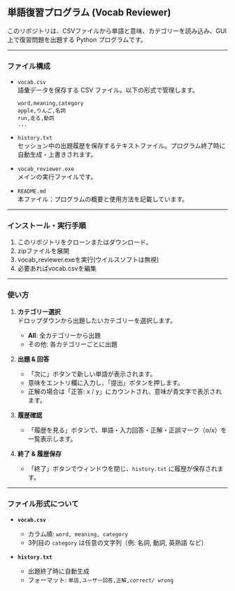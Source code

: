 ## 単語復習プログラム (Vocab Reviewer)

このリポジトリは、CSVファイルから単語と意味、カテゴリーを読み込み、GUI 上で復習問題を出題する Python プログラムです。

---
### ファイル構成

- `vocab.csv`  
  語彙データを保存する CSV ファイル。以下の形式で管理します。
  ```csv
  word,meaning,category
  apple,りんご,名詞
  run,走る,動詞
  ...
  ```

- `history.txt`  
  セッション中の出題履歴を保存するテキストファイル。プログラム終了時に自動生成・上書きされます。

- `vocab_reviewer.exe`  
  メインの実行ファイルです。

- `README.md`  
  本ファイル：プログラムの概要と使用方法を記載しています。

---
### インストール・実行手順

1. このリポジトリをクローンまたはダウンロード。
2. zipファイルを展開
3. vocab_reviewer.exeを実行(ウイルスソフトは無視)
4. 必要あればvocab.csvを編集

---
### 使い方

1. **カテゴリー選択**  
   ドロップダウンから出題したいカテゴリーを選択します。
   - **All**: 全カテゴリーから出題
   - その他: 各カテゴリーごとに出題

2. **出題 & 回答**  
   - 「次に」ボタンで新しい単語が表示されます。
   - 意味をエントリ欄に入力し、「提出」ボタンを押します。
   - 正解の場合は「正答: x / y」にカウントされ、意味が青文字で表示されます。

3. **履歴確認**  
   - 「履歴を見る」ボタンで、単語・入力回答・正解・正誤マーク（o/x）を一覧表示します。

4. **終了 & 履歴保存**  
   - 「終了」ボタンでウィンドウを閉じ、`history.txt` に履歴が保存されます。

---
### ファイル形式について

- **`vocab.csv`**
  - カラム順: `word, meaning, category`
  - 3列目の `category` は任意の文字列（例: 名詞, 動詞, 英熟語 など）

- **`history.txt`**
  - 出題終了時に自動生成
  - フォーマット: `単語,ユーザー回答,正解,correct/ wrong`
